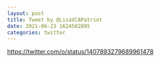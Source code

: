 ```yaml
--- 
layout: post 
title: Tweet by @LisaVCAPatriot 
date: 2021-06-23 1624502895 
categories: twitter 
--- 
```

https://twitter.com/o/status/1407893279689961478